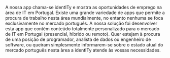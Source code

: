 A nossa app chama-se identITy e mostra as oportunidades de emprego na área de IT em Portugal.
Existe uma grande variedade de apps que permite a procura de trabalho nesta área mundialmente, no entanto nenhuma se foca exclusivamente no mercado português.
A nossa solução foi desenvolver esta app que contém conteúdo totalmente personalizado para o mercado de IT em Portugal (presencial, hibrido ou remoto).
Quer estejam à procura de uma posição de programador, analista de dados ou engenheiro de software, 
ou queiram simplesmente informarem-se sobre o estado atual do mercado português nesta àrea a identITy atende às vossas necessidades.

